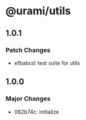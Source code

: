 # @urami/utils

## 1.0.1

### Patch Changes

- efbabcd: test suite for utils

## 1.0.0

### Major Changes

- 062b74c: initialize
